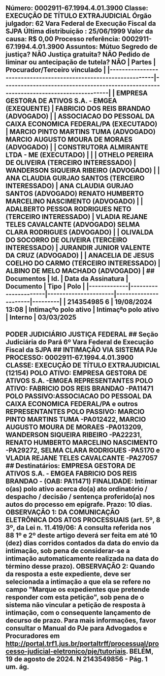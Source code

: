 ## Número: 0002911-67.1994.4.01.3900 Classe: EXECUÇÃO DE TÍTULO EXTRAJUDICIAL Órgão julgador: 62 Vara Federal de Execução Fiscal da SJPA Última distribuição : 25/06/1999 Valor da causa: R$ 0,00 Processo referência: 0002911-67.1994.4.01.3900 Assuntos: Mútuo Segredo de justiça? NÃO Justiça gratuita? NÃO Pedido de liminar ou antecipação de tutela? NÃO | Partes | Procurador/Terceiro vinculado | |-----------------------------------------------------------------|--------------------------------------------------------------------------------------| | EMPRESA GESTORA DE ATIVOS S.A. - EMGEA (EXEQUENTE) | FABRICIO DOS REIS BRANDAO (ADVOGADO) | | ASSOCIACAO DO PESSOAL DA CAIXA ECONOMICA FEDERAL/PA (EXECUTADO) | MARCIO PINTO MARTINS TUMA (ADVOGADO) MARCIO AUGUSTO MOURA DE MORAES (ADVOGADO) | | CONSTRUTORA ALMIRANTE LTDA - ME (EXECUTADO) | | | OTHELO PEREIRA DE OLIVEIRA (TERCEIRO INTERESSADO) | WANDERSON SIQUEIRA RIBEIRO (ADVOGADO) | | ANA CLAUDIA GURJAO SANTOS (TERCEIRO INTERESSADO) | ANA CLAUDIA GURJAO SANTOS (ADVOGADO) RENATO HUMBERTO MARCELINO NASCIMENTO (ADVOGADO) | | ADALBERTO PESSOA RODRIGUES NETO (TERCEIRO INTERESSADO) | VLADIA REJANE TELES CAVALCANTE (ADVOGADO) SELMA CLARA RODRIGUES (ADVOGADO) | | OLIVALDA DO SOCORRO DE OLIVEIRA (TERCEIRO INTERESSADO) | JURANDIR JUNIOR VALENTE DA CRUZ (ADVOGADO) | | ANACELIA DE JESUS COELHO DO CARMO (TERCEIRO INTERESSADO) | ALBINO DE MELO MACHADO (ADVOGADO) | ## Documentos | Id. | Data da Assinatura | Documento | Tipo | Polo | |-------------|----------------------|----------------------|----------------------|---------| | 214354985 6 | 19/08/2024 13:08 | Intimaçªo polo ativo | Intimaçªo polo ativo | Interno | 03/03/2025

## PODER JUDICIÁRIO JUSTIÇA FEDERAL ## Seção Judiciária do Pará 6º Vara Federal de Execução Fiscal da SJPA ## INTIMAÇÃO VIA SISTEMA PJe PROCESSO: 0002911-67.1994.4.01.3900 CLASSE: EXECUÇÃO DE TÍTULO EXTRAJUDICIAL (12154) POLO ATIVO: EMPRESA GESTORA DE ATIVOS S.A. -EMGEA REPRESENTANTES POLO ATIVO: FABRICIO DOS REIS BRANDAO -PA11471 POLO PASSIVO:ASSOCIACAO DO PESSOAL DA CAIXA ECONOMICA FEDERAL/PA e outros REPRESENTANTES POLO PASSIVO: MARCIO PINTO MARTINS TUMA -PA012422, MARCIO AUGUSTO MOURA DE MORAES -PA013209, WANDERSON SIQUEIRA RIBEIRO -PA22231, RENATO HUMBERTO MARCELINO NASCIMENTO -PA29272, SELMA CLARA RODRIGUES -PA5170 e VLADIA REJANE TELES CAVALCANTE -PA27057 ## Destinatários: EMPRESA GESTORA DE ATIVOS S.A. - EMGEA FABRICIO DOS REIS BRANDAO - (OAB: PA11471) FINALIDADE: Intimar o(as) polo ativo acerca do(a) ato ordinatório / despacho / decisão / sentença proferido(a) nos autos do processo em epígrafe. Prazo: 10 dias. OBSERVAÇÃO 1: DA COMUNICAÇÃO ELETRÔNICA DOS ATOS PROCESSUAIS (art. 5º, 8 3º, da Lei n. 11.419/06: A consulta referida nos 88 1º e 2º deste artigo deverá ser feita em até 10 (dez) dias corridos contados da data do envio da intimação, sob pena de considerar-se a intimação automaticamente realizada na data do término desse prazo). OBSERVAÇÃO 2: Quando da resposta a este expediente, deve ser selecionada a intimação a que ela se refere no campo "Marque os expedientes que pretende responder com esta petição", sob pena de o sistema não vincular a petição de resposta à intimação, com o consequente lançamento de decurso de prazo. Para mais informações, favor consultar o Manual do PJe para Advogados e Procuradores em http://portal.trf1.jus.br/portaltrff/processual/processo-judicial-eletronico/pje/tutoriais. BELÉM, 19 de agosto de 2024. N 2143549856 - Pág. 1 um. ág.


